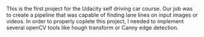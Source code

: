 This is the first project for the Udacity self driving car course. Our job was to create a pipeline that was capable of finding lane lines on input images or videos. In order to properly coplete this project, I needed to implement several openCV tools like hough transform or Canny edge detection.
